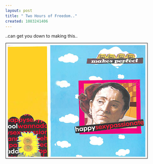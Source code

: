 ```yaml
--- 
layout: post
title: " Two Hours of Freedom.."
created: 1083241406
---
```

..can get you down to making this.. 

<img src="/files/mycollage.jpg" alt="a collage work">
